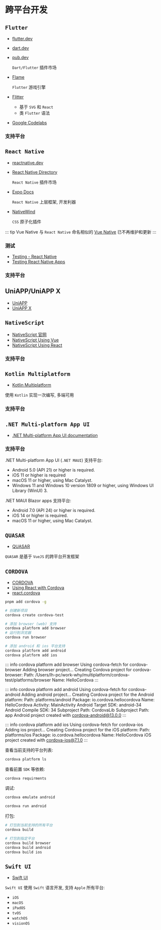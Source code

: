 # 跨平台开发

## `Flutter`

- [flutter.dev](https://flutter.dev/)
- [dart.dev](https://dart.dev/)
- [pub.dev](https://pub.dev/)

  `Dart/Flutter` 插件市场

- [Flame](https://docs.flame-engine.org/latest/#)

  `Flutter` 游戏引擎

- [Flitter](https://github.com/meursyphus/flitter)

  - 基于 `SVG` 和 `React`
  - 类 `Flutter` 语法

- [Google Codelabs](https://codelabs.developers.google.com/)

### 支持平台

## `React Native`

- [reactnative.dev](https://reactnative.dev/)
- [React Native Directory](https://reactnative.directory/)

  `React Native` 插件市场

- [Expo Docs](https://docs.expo.dev/)

  `React Native` 上层框架, 开发利器

- [NativeWind](https://www.nativewind.dev/)

  `CSS` 原子化插件

::: tip Vue Native
与 `React Native` 命名相似的 [Vue Native](https://vue-native.io/) 已不再维护和更新
:::

### 测试

- [Testing - React Native](https://reactnative.dev/docs/testing-overview)
- [Testing React Native Apps](https://jestjs.io/docs/tutorial-react-native)

### 支持平台

## UniAPP/UniAPP X

- [UniAPP](https://uniapp.dcloud.net.cn/)
- [UniAPP X](https://doc.dcloud.net.cn/uni-app-x/)

## `NativeScript`

- [NativeScript 官网](https://nativescript.org/)
- [NativeScript Using Vue](https://docs.nativescript.org/tutorials/build-a-master-detail-app-with-vue)
- [NativeScript Using React](https://docs.nativescript.org/tutorials/build-a-master-detail-app-with-react)

### 支持平台

## `Kotlin Multiplatform`

- [Kotlin Multiplatform](https://kotlinlang.org/docs/multiplatform.html)

使用 `Kotlin` 实现一次编写, 多端可用

### 支持平台

## `.NET Multi-platform App UI`

- [.NET Multi-platform App UI documentation](https://learn.microsoft.com/en-us/dotnet/maui/)

### 支持平台

.NET Multi-platform App UI (`.NET MAUI`) 支持平台:

- Android 5.0 (API 21) or higher is required.
- iOS 11 or higher is required
- macOS 11 or higher, using Mac Catalyst.
- Windows 11 and Windows 10 version 1809 or higher, using Windows UI Library (WinUI) 3.

.NET MAUI Blazor apps 支持平台:

- Android 7.0 (API 24) or higher is required.
- iOS 14 or higher is required.
- macOS 11 or higher, using Mac Catalyst.

## `QUASAR`

- [QUASAR](https://quasar.dev/)

`QUASAR` 是基于 `VueJS` 的跨平台开发框架

## `CORDOVA`

- [CORDOVA](https://cordova.apache.org/)
- [Using React with Cordova](https://medium.com/@pshubham/using-react-with-cordova-f235de698cc3)
- [react.cordova](https://ui-db.com/he/products/react.cordova)

```bash
pnpm add cordova -g

# 创建新项目
cordova create cordova-test

# 添加 browser (web) 支持
cordova platform add browser
# 运行到浏览器
cordova run browser

# 添加 android 和 ios 平台支持
cordova platform add android
cordova platform add ios
```

::: info cordova platform add browser
Using cordova-fetch for cordova-browser
Adding browser project...
Creating Cordova project for cordova-browser:
Path: /Users/lh-pc/work-why/multiplatform/cordova-test/platforms/browser
Name: HelloCordova
:::

::: info cordova platform add android
Using cordova-fetch for cordova-android
Adding android project...
Creating Cordova project for the Android platform:
Path: platforms/android
Package: io.cordova.hellocordova
Name: HelloCordova
Activity: MainActivity
Android Target SDK: android-34
Android Compile SDK: 34
Subproject Path: CordovaLib
Subproject Path: app
Android project created with cordova-android@13.0.0
:::

::: info cordova platform add ios
Using cordova-fetch for cordova-ios
Adding ios project...
Creating Cordova project for the iOS platform:
Path: platforms/ios
Package: io.cordova.hellocordova
Name: HelloCordova
iOS project created with cordova-ios@7.1.0
:::

查看当前支持的平台列表:

```bash
cordova platform ls
```

查看前置 `SDK` 等依赖:

```bash
cordova requirments
```

调试:

```bash
cordova emulate android

cordova run android
```

打包:

```bash
# 打包到当前支持的所有平台
cordova build

# 打包到指定平台
cordova build browser
cordova build android
cordova build ios
```

## `Swift UI`

- [Swift UI](https://developer.apple.com/xcode/swiftui/)

`Swift UI` 使用 `Swift` 语言开发, 支持 `Apple` 所有平台:

- `iOS`
- `macOS`
- `iPadOS`
- `tvOS`
- `watchOS`
- `visionOS`
